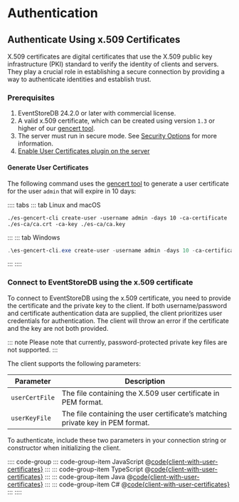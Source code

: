 ﻿# Authentication

## Authenticate Using x.509 Certificates

X.509 certificates are digital certificates that use the X.509 public key infrastructure (PKI) standard to verify the identity of clients and servers. They play a crucial role in establishing a secure connection by providing a way to authenticate identities and establish trust.

### Prerequisites

1. EventStoreDB 24.2.0 or later with commercial license.
2. A valid x.509 certificate, which can be created using version `1.3` or higher of our [gencert tool](https://github.com/EventStore/es-gencert-cli).
3. The server must run in secure mode. See [Security Options](../../server/v24.2/security.md#security-options) for more information.
4. [Enable User Certificates plugin on the server](../../server/v24.2/configuration.md#plugins-configuration)

#### Generate User Certificates

The following command uses the [gencert tool](https://github.com/EventStore/es-gencert-cli) to generate a user certificate for the user `admin` that will expire in 10 days:

:::: tabs
::: tab Linux and macOS

```shell
./es-gencert-cli create-user -username admin -days 10 -ca-certificate ./es-ca/ca.crt -ca-key ./es-ca/ca.key
```

:::
::: tab Windows

```powershell
.\es-gencert-cli.exe create-user -username admin -days 10 -ca-certificate ./es-ca/ca.crt -ca-key ./es-ca/ca.key
```

:::
::::

### Connect to EventStoreDB using the x.509 certificate

To connect to EventStoreDB using the x.509 certificate, you need to provide the
certificate and the private key to the client. If both username/password and
certificate authentication data are supplied, the client prioritizes user
credentials for authentication. The client will throw an error if the
certificate and the key are not both provided.

::: note
Please note that currently, password-protected private key files are not supported.
:::

The client supports the following parameters:

| Parameter      | Description                                                                    |
| -------------- | ------------------------------------------------------------------------------ |
| `userCertFile` | The file containing the X.509 user certificate in PEM format.                  |
| `userKeyFile`  | The file containing the user certificate’s matching private key in PEM format. |

To authenticate, include these two parameters in your connection string or constructor when initializing the client.

:::: code-group
::: code-group-item JavaScript
@[code{client-with-user-certificates}](@grpc:user-certificates.js)
:::
::: code-group-item TypeScript
@[code{client-with-user-certificates}](@grpc:user-certificates.ts)
:::
::: code-group-item Java
@[code{client-with-user-certificates}](@grpc:authentication/UserCertificate.java)
:::
::: code-group-item C#
@[code{client-with-user-certificates}](@grpc:user-certificates/Program.cs)
:::
::::
